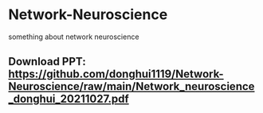 # Network-Neuroscience
something about network neuroscience

## Download PPT: https://github.com/donghui1119/Network-Neuroscience/raw/main/Network_neuroscience_donghui_20211027.pdf
